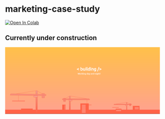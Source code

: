 # marketing-case-study
[![Open In Colab](https://colab.research.google.com/assets/colab-badge.svg)](https://colab.research.google.com/github/googlecolab/colabtools/blob/master/notebooks/colab-github-demo.ipynb)

## Currently under construction
![Currently under construction](https://github.com/Nightherald/human-resources-case-study/blob/main/under_construction.png)
